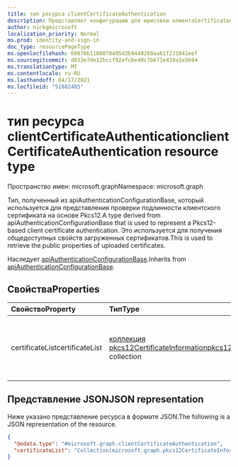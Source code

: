 ```yaml
---
title: тип ресурса clientCertificateAuthentication
description: Представляет конфигурацию для ирисовки клиентаCertificateAuthentication.
author: nickgmicrosoft
localization_priority: Normal
ms.prod: identity-and-sign-in
doc_type: resourcePageType
ms.openlocfilehash: 69870b1160078495d3b9440260aab1f231041eef
ms.sourcegitcommit: d033e7de12bccf92efcbe40c7b671e419a3e5b94
ms.translationtype: MT
ms.contentlocale: ru-RU
ms.lasthandoff: 04/17/2021
ms.locfileid: "51882485"
---
```

# <a name="clientcertificateauthentication-resource-type"></a><span data-ttu-id="70d10-103">тип ресурса clientCertificateAuthentication</span><span class="sxs-lookup"><span data-stu-id="70d10-103">clientCertificateAuthentication resource type</span></span>

<span data-ttu-id="70d10-104">Пространство имен: microsoft.graph</span><span class="sxs-lookup"><span data-stu-id="70d10-104">Namespace: microsoft.graph</span></span>

<span data-ttu-id="70d10-105">Тип, полученный из apiAuthenticationConfigurationBase, который используется для представления проверки подлинности клиентского сертификата на основе Pkcs12.</span><span class="sxs-lookup"><span data-stu-id="70d10-105">A type derived from apiAuthenticationConfigurationBase that is used to represent a Pkcs12-based client certificate authentication.</span></span> <span data-ttu-id="70d10-106">Это используется для получения общедоступных свойств загруженных сертификатов.</span><span class="sxs-lookup"><span data-stu-id="70d10-106">This is used to retrieve the public properties of uploaded certificates.</span></span>

<span data-ttu-id="70d10-107">Наследует [apiAuthenticationConfigurationBase](../resources/apiauthenticationconfigurationbase.md).</span><span class="sxs-lookup"><span data-stu-id="70d10-107">Inherits from [apiAuthenticationConfigurationBase](../resources/apiauthenticationconfigurationbase.md).</span></span>

## <a name="properties"></a><span data-ttu-id="70d10-108">Свойства</span><span class="sxs-lookup"><span data-stu-id="70d10-108">Properties</span></span>

|<span data-ttu-id="70d10-109">Свойство</span><span class="sxs-lookup"><span data-stu-id="70d10-109">Property</span></span>|<span data-ttu-id="70d10-110">Тип</span><span class="sxs-lookup"><span data-stu-id="70d10-110">Type</span></span>|<span data-ttu-id="70d10-111">Описание</span><span class="sxs-lookup"><span data-stu-id="70d10-111">Description</span></span>|
|:---|:---|:---|
|<span data-ttu-id="70d10-112">certificateList</span><span class="sxs-lookup"><span data-stu-id="70d10-112">certificateList</span></span>| <span data-ttu-id="70d10-113">[коллекция pkcs12CertificateInformation](../resources/pkcs12CertificateInformation.md)</span><span class="sxs-lookup"><span data-stu-id="70d10-113">[pkcs12CertificateInformation](../resources/pkcs12CertificateInformation.md) collection</span></span>| <span data-ttu-id="70d10-114">Список сертификатов, загруженных для этого соединиттеля API.</span><span class="sxs-lookup"><span data-stu-id="70d10-114">The list of certificates uploaded for this API connector.</span></span>|

## <a name="json-representation"></a><span data-ttu-id="70d10-115">Представление JSON</span><span class="sxs-lookup"><span data-stu-id="70d10-115">JSON representation</span></span>

<span data-ttu-id="70d10-116">Ниже указано представление ресурса в формате JSON.</span><span class="sxs-lookup"><span data-stu-id="70d10-116">The following is a JSON representation of the resource.</span></span>
<!-- {
  "blockType": "resource",
  "@odata.type": "microsoft.graph.clientCertificateAuthentication"
}
-->

``` json
{
  "@odata.type": "#microsoft.graph.clientCertificateAuthentication",
  "certificateList": "Collection(microsoft.graph.pkcs12CertificateInformation)",
}
```
